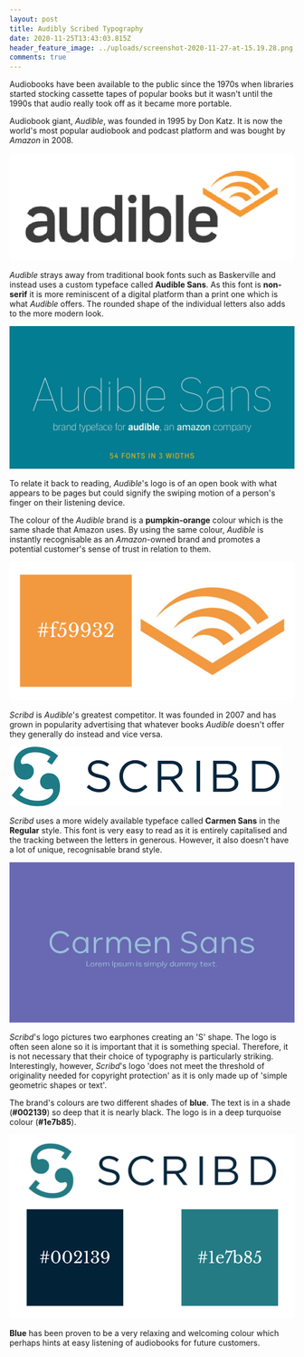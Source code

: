 ```yaml
---
layout: post
title: Audibly Scribed Typography
date: 2020-11-25T13:43:03.815Z
header_feature_image: ../uploads/screenshot-2020-11-27-at-15.19.28.png
comments: true
---
```

Audiobooks have been available to the public since the 1970s when libraries started stocking cassette tapes of popular books but it wasn't until the 1990s that audio really took off as it became more portable.

Audiobook giant, *Audible*, was founded in 1995 by Don Katz. It is now the world's most popular audiobook and podcast platform and was bought by *Amazon* in 2008.

![Audible](../uploads/screenshot-2020-11-25-at-16.36.49.png "Audible")

*Audible* strays away from traditional book fonts such as Baskerville and instead uses a custom typeface called **Audible Sans**. As this font is **non-serif** it is more reminiscent of a digital platform than a print one which is what *Audible* offers. The rounded shape of the individual letters also adds to the more modern look.

![Positype](../uploads/audible-sans-01.jpg "Positype")

To relate it back to reading, *Audible*'s logo is of an open book with what appears to be pages but could signify the swiping motion of a person's finger on their listening device.

The colour of the *Audible* brand is a **pumpkin-orange** colour which is the same shade that Amazon uses. By using the same colour, *Audible* is instantly recognisable as an *Amazon*-owned brand and promotes a potential customer's sense of trust in relation to them.

![](../uploads/screenshot-2020-11-25-at-17.00.02.png)

*Scribd* is *Audible*'s greatest competitor. It was founded in 2007 and has grown in popularity advertising that whatever books *Audible* doesn't offer they generally do instead and vice versa. 

![Scribd](../uploads/download.png "Scribd")

*Scribd* uses a more widely available typeface called **Carmen Sans** in the **Regular** style. This font is very easy to read as it is entirely capitalised and the tracking between the letters in generous. However, it also doesn't have a lot of unique, recognisable brand style.

![Cufon Fonts](../uploads/carmen-sans-741x415-57a994f543.jpg "Cufon Fonts")

*Scribd*'s logo pictures two earphones creating an 'S' shape. The logo is often seen alone so it is important that it is something special.  Therefore, it is not necessary that their choice of typography is particularly striking. Interestingly, however, *Scribd*'s logo 'does not meet the threshold of originality needed for copyright protection' as it is only made up of 'simple geometric shapes or text'.

The brand's colours are two different shades of **blue**. The text is in a shade (**\#002139**) so deep that it is nearly black. The logo is in a deep turquoise colour (**\#1e7b85**). 

![](../uploads/screenshot-2020-11-25-at-18.10.50.png)

**Blue** has been proven to be a very relaxing and welcoming colour which perhaps hints at easy listening of audiobooks for future customers.